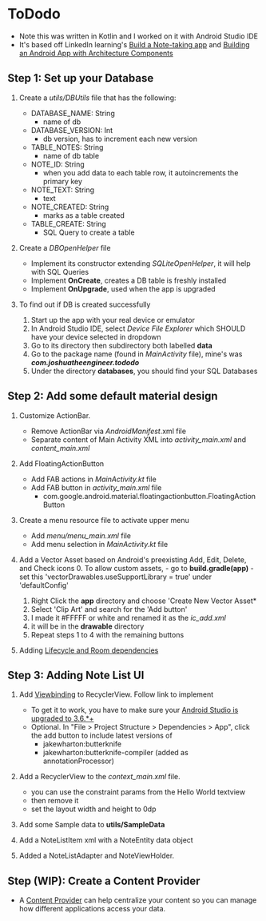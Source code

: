 # ToDodo

- Note this was written in Kotlin and I worked on it with Android Studio IDE
- It's based off LinkedIn learning's [Build a Note-taking app](https://www.linkedin.com/learning/building-a-note-taking-app-for-android/) and [Building an Android App with Architecture Components](https://www.linkedin.com/learning/building-an-android-app-with-architecture-components/)

## Step 1: Set up your Database

1. Create a *utils/DBUtils* file that has the following:
    - DATABASE_NAME: String
        - name of db
    - DATABASE_VERSION: Int
        - db version, has to increment each new version
    - TABLE_NOTES: String
        - name of db table
    - NOTE_ID: String
        - when you add data to each table row, it autoincrements the primary key
    - NOTE_TEXT: String
        - text
    - NOTE_CREATED: String
        - marks as a table created
    - TABLE_CREATE: String
        - SQL Query to create a table

2. Create a *DBOpenHelper* file

    - Implement its constructor extending *SQLiteOpenHelper*, it will help with SQL Queries
    - Implement **OnCreate**, creates a DB table is freshly installed
    - Implement **OnUpgrade**, used when the app is upgraded

3. To find out if DB is created successfully
    1. Start up the app with your real device or emulator
    2. In Android Studio IDE, select *Device File Explorer* which SHOULD have your device selected in dropdown
    3. Go to its directory then subdirectory both labelled **data**
    4. Go to the package name (found in *MainActivity* file), mine's was ***com.joshuatheengineer.tododo***
    5. Under the directory **databases**, you should find your SQL Databases

## Step 2: Add some default material design

1. Customize ActionBar.
    - Remove ActionBar via *AndroidManifest*.xml file
    - Separate content of Main Activity XML into *activity_main.xml* and *content_main.xml*

2. Add FloatingActionButton
    - Add FAB actions in *MainActivity.kt* file
    - Add FAB button in *activity_main.xml* file
        - com.google.android.material.floatingactionbutton.FloatingActionButton

3. Create a menu resource file to activate upper menu
    - Add *menu/menu_main.xml* file
    - Add menu selection in *MainActivity.kt* file

4. Add a Vector Asset based on Android's preexisting Add, Edit, Delete, and Check icons
    0. To allow custom assets,
        - go to **build.gradle(app)**
        - set this 'vectorDrawables.useSupportLibrary = true' under 'defaultConfig'
    1. Right Click the **app** directory and choose 'Create New Vector Asset*
    2. Select 'Clip Art' and search for the 'Add button'
    3. I made it #FFFFF or white and renamed it as the *ic_add.xml*
    4. it will be in the **drawable** directory
    5. Repeat steps 1 to 4 with the remaining buttons

5. Adding [Lifecycle and Room dependencies](https://developer.android.com/topic/libraries/architecture/adding-components)

## Step 3: Adding Note List UI

1. Add [Viewbinding](https://developer.android.com/topic/libraries/view-binding) to RecyclerView. Follow link to implement
    - To get it to work, you have to make sure your [Android Studio is upgraded to 3.6.*+](https://stackoverflow.com/questions/57947991/error-could-not-find-method-viewbinding-for-arguments)
    - Optional. In "File > Project Structure > Dependencies > App", click the add button to include latest versions of
        - jakewharton:butterknife
        - jakewharton:butterknife-compiler (added as annotationProcessor)

2. Add a RecyclerView to the *context_main.xml* file.
    - you can use the constraint params from the Hello World textview
    - then remove it
    - set the layout width and height to 0dp

3. Add some Sample data to **utils/SampleData**

4. Add a NoteListItem xml with a NoteEntity data object

5. Added a NoteListAdapter and NoteViewHolder.

## Step (WIP): Create a Content Provider

- A [Content Provider](https://stuff.mit.edu/afs/sipb/project/android/docs/guide/topics/providers/content-provider-creating.html) can help centralize your content so you can manage how different applications access your data.



